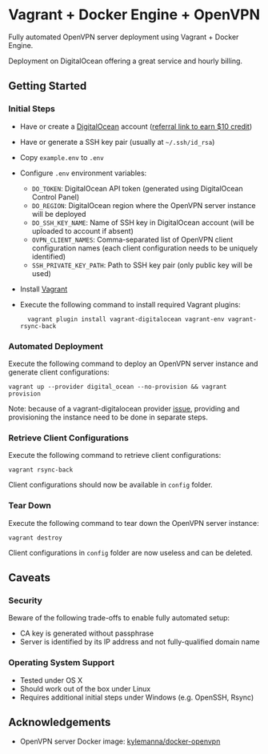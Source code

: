 # Vagrant + Docker Engine + OpenVPN

Fully automated OpenVPN server deployment using Vagrant + Docker Engine.

Deployment on DigitalOcean offering a great service and hourly billing.

## Getting Started

### Initial Steps

- Have or create a [DigitalOcean](https://www.digitalocean.com/?refcode=b07015875086) account ([referral link to earn $10 credit](https://www.digitalocean.com/?refcode=b07015875086))
- Have or generate a SSH key pair (usually at `~/.ssh/id_rsa`)
- Copy `example.env` to `.env`
- Configure `.env` environment variables:
    - `DO_TOKEN`: DigitalOcean API token (generated using DigitalOcean Control Panel)
    - `DO_REGION`: DigitalOcean region where the OpenVPN server instance will be deployed
    - `DO_SSH_KEY_NAME`: Name of SSH key in DigitalOcean account (will be uploaded to account if absent)
    - `OVPN_CLIENT_NAMES`: Comma-separated list of OpenVPN client configuration names (each client configuration needs to be uniquely identified)
    - `SSH_PRIVATE_KEY_PATH`: Path to SSH key pair (only public key will be used)
- Install [Vagrant](https://www.vagrantup.com/)
- Execute the following command to install required Vagrant plugins:

        vagrant plugin install vagrant-digitalocean vagrant-env vagrant-rsync-back

### Automated Deployment

Execute the following command to deploy an OpenVPN server instance and generate client configurations:

    vagrant up --provider digital_ocean --no-provision && vagrant provision

Note: because of a vagrant-digitalocean provider [issue](https://github.com/smdahlen/vagrant-digitalocean/issues/174), providing and provisioning the instance need to be done in separate steps.

### Retrieve Client Configurations

Execute the following command to retrieve client configurations:

    vagrant rsync-back

Client configurations should now be available in `config` folder.

### Tear Down

Execute the following command to tear down the OpenVPN server instance:

    vagrant destroy

Client configurations in `config` folder are now useless and can be deleted.

## Caveats

### Security

Beware of the following trade-offs to enable fully automated setup:

- CA key is generated without passphrase
- Server is identified by its IP address and not fully-qualified domain name

### Operating System Support

- Tested under OS X
- Should work out of the box under Linux
- Requires additional initial steps under Windows (e.g. OpenSSH, Rsync)


## Acknowledgements

- OpenVPN server Docker image: [kylemanna/docker-openvpn](https://github.com/kylemanna/docker-openvpn)
